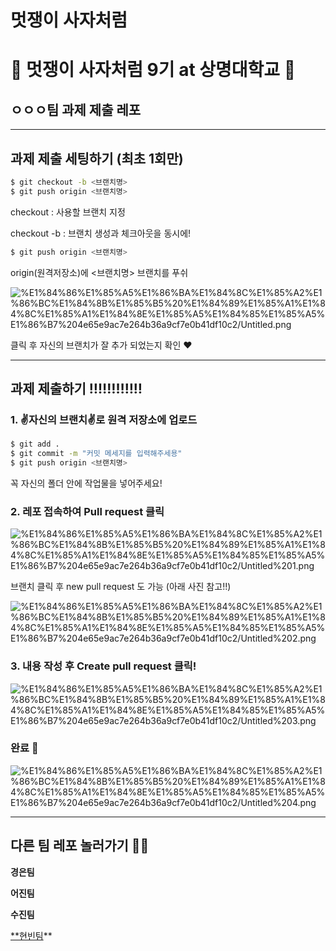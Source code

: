 # 멋쟁이 사자처럼

# 🦁 멋쟁이 사자처럼 9기 at 상명대학교 🦁

## ㅇㅇㅇ팀 과제 제출 레포

---

## 과제 제출 세팅하기 (최초 1회만)

```bash
$ git checkout -b <브랜치명>
$ git push origin <브랜치명>
```

checkout : 사용할  브랜치 지정 

checkout -b : 브랜치 생성과 체크아웃을 동시에! 

```bash
$ git push origin <브랜치명>
```

origin(원격저장소)에 <브랜치명> 브랜치를 푸쉬

![%E1%84%86%E1%85%A5%E1%86%BA%E1%84%8C%E1%85%A2%E1%86%BC%E1%84%8B%E1%85%B5%20%E1%84%89%E1%85%A1%E1%84%8C%E1%85%A1%E1%84%8E%E1%85%A5%E1%84%85%E1%85%A5%E1%86%B7%204e65e9ac7e264b36a9cf7e0b41df10c2/Untitled.png](%E1%84%86%E1%85%A5%E1%86%BA%E1%84%8C%E1%85%A2%E1%86%BC%E1%84%8B%E1%85%B5%20%E1%84%89%E1%85%A1%E1%84%8C%E1%85%A1%E1%84%8E%E1%85%A5%E1%84%85%E1%85%A5%E1%86%B7%204e65e9ac7e264b36a9cf7e0b41df10c2/Untitled.png)

클릭 후 자신의 브랜치가 잘 추가 되었는지 확인 ❤

---

## 과제 제출하기 ‼‼‼‼‼‼

### 1. ✌**자신의 브랜치**✌로 원격 저장소에 업로드

```bash
$ git add .
$ git commit -m "커밋 메세지를 입력해주세용"
$ git push origin <브랜치명>
```

꼭 자신의 폴더 안에 작업물을 넣어주세요! 

### 2. 레포 접속하여 Pull request 클릭

![%E1%84%86%E1%85%A5%E1%86%BA%E1%84%8C%E1%85%A2%E1%86%BC%E1%84%8B%E1%85%B5%20%E1%84%89%E1%85%A1%E1%84%8C%E1%85%A1%E1%84%8E%E1%85%A5%E1%84%85%E1%85%A5%E1%86%B7%204e65e9ac7e264b36a9cf7e0b41df10c2/Untitled%201.png](%E1%84%86%E1%85%A5%E1%86%BA%E1%84%8C%E1%85%A2%E1%86%BC%E1%84%8B%E1%85%B5%20%E1%84%89%E1%85%A1%E1%84%8C%E1%85%A1%E1%84%8E%E1%85%A5%E1%84%85%E1%85%A5%E1%86%B7%204e65e9ac7e264b36a9cf7e0b41df10c2/Untitled%201.png)

브랜치 클릭 후 new pull request 도 가능 (아래 사진 참고!!)

![%E1%84%86%E1%85%A5%E1%86%BA%E1%84%8C%E1%85%A2%E1%86%BC%E1%84%8B%E1%85%B5%20%E1%84%89%E1%85%A1%E1%84%8C%E1%85%A1%E1%84%8E%E1%85%A5%E1%84%85%E1%85%A5%E1%86%B7%204e65e9ac7e264b36a9cf7e0b41df10c2/Untitled%202.png](%E1%84%86%E1%85%A5%E1%86%BA%E1%84%8C%E1%85%A2%E1%86%BC%E1%84%8B%E1%85%B5%20%E1%84%89%E1%85%A1%E1%84%8C%E1%85%A1%E1%84%8E%E1%85%A5%E1%84%85%E1%85%A5%E1%86%B7%204e65e9ac7e264b36a9cf7e0b41df10c2/Untitled%202.png)

### 3. 내용 작성 후 Create pull request 클릭!

![%E1%84%86%E1%85%A5%E1%86%BA%E1%84%8C%E1%85%A2%E1%86%BC%E1%84%8B%E1%85%B5%20%E1%84%89%E1%85%A1%E1%84%8C%E1%85%A1%E1%84%8E%E1%85%A5%E1%84%85%E1%85%A5%E1%86%B7%204e65e9ac7e264b36a9cf7e0b41df10c2/Untitled%203.png](%E1%84%86%E1%85%A5%E1%86%BA%E1%84%8C%E1%85%A2%E1%86%BC%E1%84%8B%E1%85%B5%20%E1%84%89%E1%85%A1%E1%84%8C%E1%85%A1%E1%84%8E%E1%85%A5%E1%84%85%E1%85%A5%E1%86%B7%204e65e9ac7e264b36a9cf7e0b41df10c2/Untitled%203.png)

### 완료 🎉

![%E1%84%86%E1%85%A5%E1%86%BA%E1%84%8C%E1%85%A2%E1%86%BC%E1%84%8B%E1%85%B5%20%E1%84%89%E1%85%A1%E1%84%8C%E1%85%A1%E1%84%8E%E1%85%A5%E1%84%85%E1%85%A5%E1%86%B7%204e65e9ac7e264b36a9cf7e0b41df10c2/Untitled%204.png](%E1%84%86%E1%85%A5%E1%86%BA%E1%84%8C%E1%85%A2%E1%86%BC%E1%84%8B%E1%85%B5%20%E1%84%89%E1%85%A1%E1%84%8C%E1%85%A1%E1%84%8E%E1%85%A5%E1%84%85%E1%85%A5%E1%86%B7%204e65e9ac7e264b36a9cf7e0b41df10c2/Untitled%204.png)

---

## 다른 팀 레포 놀러가기 🏄‍♂️

**경은팀**

**어진팀**

**수진팀**

[**현빈팀](https://github.com/myunbongs/LikeLion_9_HW)**
